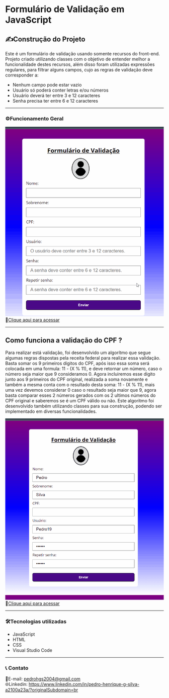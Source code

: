 <h1 style="textDecoration = underline">Formulário de Validação em JavaScript</h1>

<h2>✍️Construção do Projeto</h2>

<p>Este é um formulário de validação usando somente recursos do front-end. Projeto criado utilizando classes com o objetivo de entender melhor a funcionalidade destes recursos, além disso foram utilizadas expressões regulares, para filtrar alguns campos, cujo as regras de validação deve corresponder a:</p>
 <ul>
      <li>Nenhum campo pode estar vazio</li>
      <li>Usuário só poderá conter letras e/ou números</li>
      <li>Usuário deverá ter entre 3 e 12 caracteres</li>
      <li>Senha precisa ter entre 6 e 12 caracteres</li>
    </ul>
<hr>
<h3>⚙️Funcionamento Geral</h3>

![preview](./validacao.gif)<br>
🔗[Clique aqui para acessar](https://pedrodevvv.github.io/Formulario_validacao_JS/)<br> 

<hr>
<h2>Como funciona a validação do CPF ?</h2>
<p>Para realizar está validação, foi desenvolvido um algorítmo que segue algumas regras dispostas pela receita federal para realizar essa validação. Basta somar os 9 primeiros dígitos do CPF, após isso essa soma será colocada em uma formula: 11 - (X % 11), e deve retornar um número, caso o número seja maior que 9 consideramos 0. Agora incluiremos esse digito junto aos 9 primeiros do CPF original, realizada a soma novamente e também a mesma conta com o resultado desta soma: 11 - (X % 11), mais uma vez devemos considerar 0 caso o resultado seja maior que 9, agora basta comparar esses 2 números gerados com os 2 ultimos números do CPF original e saberemos se é um CPF válido ou não. Este algoritmo foi desenvolvido também utilizando classes para sua construção, podendo ser implementado em diversas funcionalidades.</p>

![preview](./validacao2.gif)<br>
🔗[Clique aqui para acessar](https://pedrodevvv.github.io/Formulario_validacao_JS/)<br> 

<hr>

<h3>🛠️Tecnologias utilizadas</h3>

* JavaScript
* HTML
* CSS
* Visual Studio Code
<hr>
<h3>📞 Contato</h3>

📩E-mail: pedrohgs2004@gmail.com <br>
🌐Linkedin: https://www.linkedin.com/in/pedro-henrique-g-silva-a2100a23a/?originalSubdomain=br

